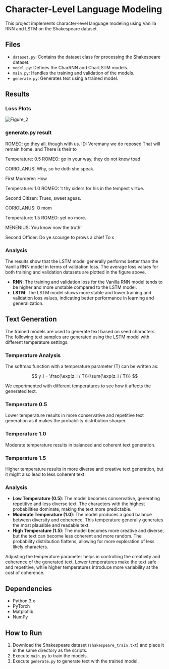 # Character-Level Language Modeling

This project implements character-level language modeling using Vanilla RNN and LSTM on the Shakespeare dataset.

## Files
- `dataset.py`: Contains the dataset class for processing the Shakespeare dataset.
- `model.py`: Defines the CharRNN and CharLSTM models.
- `main.py`: Handles the training and validation of the models.
- `generate.py`: Generates text using a trained model.

## Results
### Loss Plots
![Figure_2](https://github.com/RoznBoy/DeepLearning/assets/154126402/f962a951-140a-4424-9394-aeb2c65f5bed)

### generate.py result
ROMEO: go they all, though with us. ID:
Veremany we do reposed
That will remain home: and
There is their to

Temperature: 0.5
ROMEO: go in your way, they do not know toad.

CORIOLANUS:
Why, so he doth she speak.

First Murderer:
How 

Temperature: 1.0
ROMEO: 't thy siders for his
in the tempest virtue.

Second Citizen:
Trues, sweet ageas.

CORIOLANUS:
O mom

Temperature: 1.5
ROMEO: yet no more.

MENENIUS:
You know now the truth!

Second Officer:
Do ye scourge to prows a chief
To s

### Analysis
The results show that the LSTM model generally performs better than the Vanilla RNN model in terms of validation loss. The average loss values for both training and validation datasets are plotted in the figure above.

- **RNN**: The training and validation loss for the Vanilla RNN model tends to be higher and more unstable compared to the LSTM model.
- **LSTM**: The LSTM model shows more stable and lower training and validation loss values, indicating better performance in learning and generalization.

## Text Generation
The trained models are used to generate text based on seed characters. The following text samples are generated using the LSTM model with different temperature settings.

### Temperature Analysis

The softmax function with a temperature parameter \(T\) can be written as:

$$
y_i = \frac{\exp(z_i / T)}{\sum{\exp(z_i / T)}}
$$

We experimented with different temperatures to see how it affects the generated text.

### Temperature 0.5
Lower temperature results in more conservative and repetitive text generation as it makes the probability distribution sharper.


### Temperature 1.0
Moderate temperature results in balanced and coherent text generation.


### Temperature 1.5
Higher temperature results in more diverse and creative text generation, but it might also lead to less coherent text.


### Analysis
- **Low Temperature (0.5)**: The model becomes conservative, generating repetitive and less diverse text. The characters with the highest probabilities dominate, making the text more predictable.
- **Moderate Temperature (1.0)**: The model produces a good balance between diversity and coherence. This temperature generally generates the most plausible and readable text.
- **High Temperature (1.5)**: The model becomes more creative and diverse, but the text can become less coherent and more random. The probability distribution flattens, allowing for more exploration of less likely characters.

Adjusting the temperature parameter helps in controlling the creativity and coherence of the generated text. Lower temperatures make the text safe and repetitive, while higher temperatures introduce more variability at the cost of coherence.

## Dependencies
- Python 3.x
- PyTorch
- Matplotlib
- NumPy

## How to Run
1. Download the Shakespeare dataset (`shakespeare_train.txt`) and place it in the same directory as the scripts.
2. Execute `main.py` to train the models.
3. Execute `generate.py` to generate text with the trained model.

